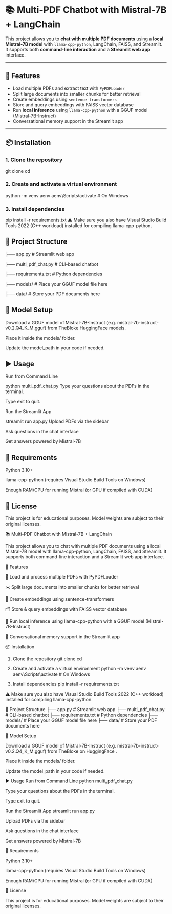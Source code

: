 # 📚 Multi-PDF Chatbot with Mistral-7B + LangChain

This project allows you to **chat with multiple PDF documents** using a **local Mistral-7B model** with `llama-cpp-python`, LangChain, FAISS, and Streamlit.  
It supports both **command-line interaction** and a **Streamlit web app** interface.  

---

## 🚀 Features
- Load multiple PDFs and extract text with `PyPDFLoader`  
- Split large documents into smaller chunks for better retrieval  
- Create embeddings using `sentence-transformers`  
- Store and query embeddings with FAISS vector database  
- Run **local inference** using `llama-cpp-python` with a GGUF model (Mistral-7B-Instruct)  
- Conversational memory support in the Streamlit app  

---

## 📦 Installation

### 1. Clone the repository

git clone <your-repo-url>
cd <repo-folder>

### 2. Create and activate a virtual environment

python -m venv aenv
aenv\Scripts\activate   # On Windows

### 3. Install dependencies

pip install -r requirements.txt
⚠️ Make sure you also have Visual Studio Build Tools 2022 (C++ workload) installed for compiling llama-cpp-python.

## 📂 Project Structure

├── app.py                # Streamlit web app

├── multi_pdf_chat.py     # CLI-based chatbot

├── requirements.txt      # Python dependencies

├── models/               # Place your GGUF model file here

├── data/                 # Store your PDF documents here

## 🧠 Model Setup
Download a GGUF model of Mistral-7B-Instruct (e.g. mistral-7b-instruct-v0.2.Q4_K_M.gguf)
 from TheBloke HuggingFace models.

 Place it inside the models/ folder.

 Update the model_path in your code if needed.

## ▶️ Usage
Run from Command Line

 python multi_pdf_chat.py
  Type your questions about the PDFs in the terminal.

  Type exit to quit.

Run the Streamlit App

 streamlit run app.py
  Upload PDFs via the sidebar

Ask questions in the chat interface

 Get answers powered by Mistral-7B

## 📝 Requirements
 Python 3.10+

 llama-cpp-python (requires Visual Studio Build Tools on Windows)

 Enough RAM/CPU for running Mistral (or GPU if compiled with CUDA)

## 📜 License
This project is for educational purposes.
Model weights are subject to their original licenses.







📚 Multi-PDF Chatbot with Mistral-7B + LangChain

This project allows you to chat with multiple PDF documents using a local Mistral-7B model with llama-cpp-python, LangChain, FAISS, and Streamlit.
It supports both command-line interaction and a Streamlit web app interface.

🚀 Features

📂 Load and process multiple PDFs with PyPDFLoader

✂️ Split large documents into smaller chunks for better retrieval

🔎 Create embeddings using sentence-transformers

🗂 Store & query embeddings with FAISS vector database

🤖 Run local inference using llama-cpp-python with a GGUF model (Mistral-7B-Instruct)

💬 Conversational memory support in the Streamlit app

📦 Installation
1. Clone the repository
git clone <your-repo-url>
cd <repo-folder>

2. Create and activate a virtual environment
python -m venv aenv
aenv\Scripts\activate   # On Windows

3. Install dependencies
pip install -r requirements.txt


⚠️ Make sure you also have Visual Studio Build Tools 2022 (C++ workload) installed for compiling llama-cpp-python.

📂 Project Structure
├── app.py                # Streamlit web app
├── multi_pdf_chat.py     # CLI-based chatbot
├── requirements.txt      # Python dependencies
├── models/               # Place your GGUF model file here
├── data/                 # Store your PDF documents here

🧠 Model Setup

Download a GGUF model of Mistral-7B-Instruct
(e.g. mistral-7b-instruct-v0.2.Q4_K_M.gguf) from TheBloke on HuggingFace
.

Place it inside the models/ folder.

Update the model_path in your code if needed.

▶️ Usage
Run from Command Line
python multi_pdf_chat.py


Type your questions about the PDFs in the terminal.

Type exit to quit.

Run the Streamlit App
streamlit run app.py


Upload PDFs via the sidebar

Ask questions in the chat interface

Get answers powered by Mistral-7B

📝 Requirements

Python 3.10+

llama-cpp-python (requires Visual Studio Build Tools on Windows)

Enough RAM/CPU for running Mistral (or GPU if compiled with CUDA)

📜 License

This project is for educational purposes.
Model weights are subject to their original licenses.
